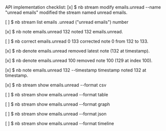 API implementation checklist:
[x] $ nb stream modify emails.unread --name "unread emails"
modified the stream named unread emails.

[ ] $ nb stream list
emails
  .unread ("unread emails") number

[x] $ nb note emails.unread 132
noted 132 emails.unread.

[ ] $ nb correct emails.unread 0 133
corrected note 0 from 132 to 133.

[x] $ nb denote emails.unread
removed latest note (132 at timestamp).

[x] $ nb denote emails.unread 100
removed note 100 (129 at index 100).

[x] $ nb note emails.unread 132 --timestamp timestamp
noted 132 at timestamp.

[x] $ nb stream show emails.unread --format csv

[ ] $ nb stream show emails.unread --format table

[ ] $ nb stream show emails.unread --format graph

[ ] $ nb stream show emails.unread --format json

[ ] $ nb stream show emails.unread --format timeline
